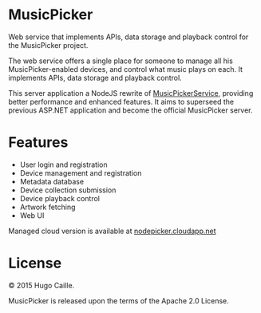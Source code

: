 # MusicPicker

Web service that implements APIs, data storage and playback control for the MusicPicker project.

The web service offers a single place for someone to manage all his MusicPicker-enabled devices, and control what
music plays on each. It implements APIs, data storage and playback control.

This server application a NodeJS rewrite of [MusicPickerService](https://github.com/hutopi/MusicPickerService/),
providing better performance and enhanced features. It aims to superseed the previous ASP.NET application and 
become the official MusicPicker server.

Features
===========
- User login and registration
- Device management and registration
- Metadata database
- Device collection submission
- Device playback control
- Artwork fetching
- Web UI

Managed cloud version is available at [nodepicker.cloudapp.net](http://nodepicker.cloudapp.net)

License
===========
© 2015 Hugo Caille.

MusicPicker is released upon the terms of the Apache 2.0 License.
